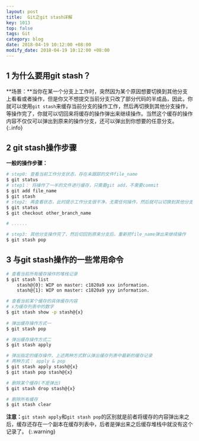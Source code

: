 ```yaml
---
layout: post
title:  Git之git stash详解
key: 1013
top: false
tags: Git
category: blog
date: 2018-04-19 10:12:00 +08:00
modify_date: 2018-04-19 10:12:00 +08:00
---
```


## 1 为什么要用git stash？

**场景：**当你在某一个分支上工作时，突然因为某个原因想要切换到其他分支上看看或者操作，但是你又不想提交当前分支只改了部分代码的半成品，因此，你就可以使用`git stash`来缓存当前分支的操作工作，然后再切换到其他分支操作，等操作完了，你就可以切回来将缓存的操作弹出来继续操作。当然这个缓存的操作内容不仅仅可以弹出到原来的操作分支，还可以弹出到你想要的任意分支。
{:.info}

## 2 git stash操作步骤

**一般的操作步骤：**

```bash
# step0: 查看当前工作分支状态，存在未跟踪的文件file_name
$ git status
# step1： 将操作了一半的文件进行缓存，只需要git add，不需要commit
$ git add file_name
$ git stash
# step2: 再查看状态，此时提示工作分支很干净，无需任何操作，然后就可以切换到其他分支做你想做的事了
$ git status
$ git checkout other_branch_name

# ......

# step3: 其他分支操作完了，然后切回到原来分支后，重新把file_name弹出来继续操作
$ git stash pop
```

## 3 与git stash操作的一些常用命令

```bash
# 查看当前所有缓存操作的堆栈记录
$ git stash list
	stash@{0}: WIP on master: c1820a9 xxx information.
	stash@{1}: WIP on master: c1820a9 yyy information.

# 查看当前某个缓存的具体缓存内容
# x为缓存列表中的数字
$ git stash show -p stash@{x}
	
# 弹出缓存操作方式一
$ git stash pop

# 弹出缓存操作方式二
$ git stash apply

# 弹出指定的缓存操作，上述两种方式默认弹出缓存列表中最新的缓存记录
# 两种方式： apply & pop
$ git stash apply stash@{x}
$ git stash pop stash@{x}

# 删除某个缓存(不是弹出)
$ git stash drop stash@{x}

# 删除所有缓存
$ git stash clear
```

**注意：**`git stash apply`和`git stash pop`的区别就是前者将缓存的内容弹出来之后，缓存还存在一个副本在缓存列表中，后者是弹出来之后缓存堆栈中就没有这个记录了。
{:.warning}
